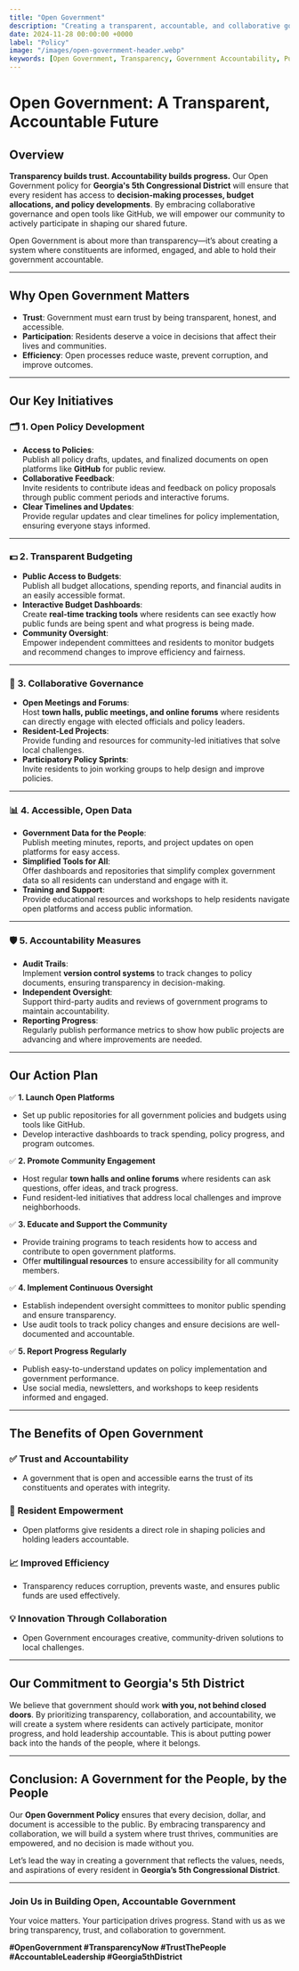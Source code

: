 ```yaml
---
title: "Open Government"
description: "Creating a transparent, accountable, and collaborative government that puts power in the hands of the people, fostering trust and inclusive decision-making for Georgia's 5th Congressional District."
date: 2024-11-28 00:00:00 +0000
label: "Policy"
image: "/images/open-government-header.webp"
keywords: [Open Government, Transparency, Government Accountability, Public Participation, Georgia 5th Congressional District, Transparent Budgeting, Community Engagement, Open-Source Platforms, Trustworthy Government, Collaborative Governance]
---
```


# Open Government: A Transparent, Accountable Future

## Overview

**Transparency builds trust. Accountability builds progress.** Our Open Government policy for **Georgia's 5th Congressional District** will ensure that every resident has access to **decision-making processes, budget allocations, and policy developments**. By embracing collaborative governance and open tools like GitHub, we will empower our community to actively participate in shaping our shared future.

Open Government is about more than transparency—it’s about creating a system where constituents are informed, engaged, and able to hold their government accountable.

---

## **Why Open Government Matters**

- **Trust**: Government must earn trust by being transparent, honest, and accessible.  
- **Participation**: Residents deserve a voice in decisions that affect their lives and communities.  
- **Efficiency**: Open processes reduce waste, prevent corruption, and improve outcomes.  

---

## **Our Key Initiatives**

### 🗂️ **1. Open Policy Development**
- **Access to Policies**:  
  Publish all policy drafts, updates, and finalized documents on open platforms like **GitHub** for public review.  
- **Collaborative Feedback**:  
  Invite residents to contribute ideas and feedback on policy proposals through public comment periods and interactive forums.  
- **Clear Timelines and Updates**:  
  Provide regular updates and clear timelines for policy implementation, ensuring everyone stays informed.

---

### 💵 **2. Transparent Budgeting**
- **Public Access to Budgets**:  
  Publish all budget allocations, spending reports, and financial audits in an easily accessible format.  
- **Interactive Budget Dashboards**:  
  Create **real-time tracking tools** where residents can see exactly how public funds are being spent and what progress is being made.  
- **Community Oversight**:  
  Empower independent committees and residents to monitor budgets and recommend changes to improve efficiency and fairness.

---

### 🤝 **3. Collaborative Governance**
- **Open Meetings and Forums**:  
  Host **town halls, public meetings, and online forums** where residents can directly engage with elected officials and policy leaders.  
- **Resident-Led Projects**:  
  Provide funding and resources for community-led initiatives that solve local challenges.  
- **Participatory Policy Sprints**:  
  Invite residents to join working groups to help design and improve policies.

---

### 📊 **4. Accessible, Open Data**
- **Government Data for the People**:  
  Publish meeting minutes, reports, and project updates on open platforms for easy access.  
- **Simplified Tools for All**:  
  Offer dashboards and repositories that simplify complex government data so all residents can understand and engage with it.  
- **Training and Support**:  
  Provide educational resources and workshops to help residents navigate open platforms and access public information.  

---

### 🛡️ **5. Accountability Measures**
- **Audit Trails**:  
  Implement **version control systems** to track changes to policy documents, ensuring transparency in decision-making.  
- **Independent Oversight**:  
  Support third-party audits and reviews of government programs to maintain accountability.  
- **Reporting Progress**:  
  Regularly publish performance metrics to show how public projects are advancing and where improvements are needed.

---

## **Our Action Plan**

✅ **1. Launch Open Platforms**  
- Set up public repositories for all government policies and budgets using tools like GitHub.  
- Develop interactive dashboards to track spending, policy progress, and program outcomes.

✅ **2. Promote Community Engagement**  
- Host regular **town halls and online forums** where residents can ask questions, offer ideas, and track progress.  
- Fund resident-led initiatives that address local challenges and improve neighborhoods.  

✅ **3. Educate and Support the Community**  
- Provide training programs to teach residents how to access and contribute to open government platforms.  
- Offer **multilingual resources** to ensure accessibility for all community members.

✅ **4. Implement Continuous Oversight**  
- Establish independent oversight committees to monitor public spending and ensure transparency.  
- Use audit tools to track policy changes and ensure decisions are well-documented and accountable.

✅ **5. Report Progress Regularly**  
- Publish easy-to-understand updates on policy implementation and government performance.  
- Use social media, newsletters, and workshops to keep residents informed and engaged.

---

## **The Benefits of Open Government**

### ✅ **Trust and Accountability**  
- A government that is open and accessible earns the trust of its constituents and operates with integrity.

### 🤝 **Resident Empowerment**  
- Open platforms give residents a direct role in shaping policies and holding leaders accountable.

### 📈 **Improved Efficiency**  
- Transparency reduces corruption, prevents waste, and ensures public funds are used effectively.

### 💡 **Innovation Through Collaboration**  
- Open Government encourages creative, community-driven solutions to local challenges.

---

## **Our Commitment to Georgia's 5th District**

We believe that government should work **with you, not behind closed doors**. By prioritizing transparency, collaboration, and accountability, we will create a system where residents can actively participate, monitor progress, and hold leadership accountable. This is about putting power back into the hands of the people, where it belongs.

---

## Conclusion: A Government for the People, by the People

Our **Open Government Policy** ensures that every decision, dollar, and document is accessible to the public. By embracing transparency and collaboration, we will build a system where trust thrives, communities are empowered, and no decision is made without you.

Let’s lead the way in creating a government that reflects the values, needs, and aspirations of every resident in **Georgia’s 5th Congressional District**.

---

### **Join Us in Building Open, Accountable Government**

Your voice matters. Your participation drives progress. Stand with us as we bring transparency, trust, and collaboration to government.  

**#OpenGovernment #TransparencyNow #TrustThePeople #AccountableLeadership #Georgia5thDistrict**
